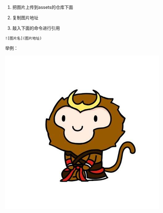 1. 把图片上传到assets的仓库下面

2. 复制图片地址

3. 敲入下面的命令进行引用

```
![图片名](图片地址)
```
举例：

![小猴子](https://raw.githubusercontent.com/ZhiyuSun/assets/master/pic/avatar.JPG)
